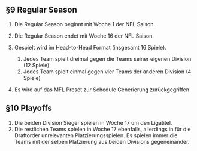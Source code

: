 ## §9 Regular Season

1. Die Regular Season beginnt mit Woche 1 der NFL Saison.
2. Die Regular Season endet mit Woche 16 der NFL Saison.
3. Gespielt wird im Head-to-Head Format (insgesamt 16 Spiele).

   1. Jedes Team spielt dreimal gegen die Teams seiner eigenen Division (12 Spiele)
   2. Jedes Team spielt einmal gegen vier Teams der anderen Division (4 Spiele)

4. Es wird auf das MFL Preset zur Schedule Generierung zurückgegriffen

## §10 Playoffs

1. Die beiden Division Sieger spielen in Woche 17 um den Ligatitel.
2. Die restlichen Teams spielen in Woche 17 ebenfalls, allerdings in für die Draftorder unrelevanten Platzierungsspielen. Es spielen immer die Teams mit der selben Platzierung aus beiden Divisions gegeneinander.

